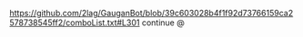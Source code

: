https://github.com/2lag/GauganBot/blob/39c603028b4f1f92d73766159ca2578738545ff2/comboList.txt#L301 continue @
